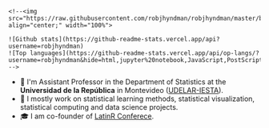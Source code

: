 ```{=html}
<!--<img src="https://raw.githubusercontent.com/robjhyndman/robjhyndman/master/blackboard_timeseries.jpg" align="center;" width="100%">

![Github stats](https://github-readme-stats.vercel.app/api?username=robjhyndman)
![Top languages](https://github-readme-stats.vercel.app/api/op-langs/?username=robjhyndman&hide=html,jupyter%20notebook,JavaScript,PostScript,SCSS,Less&layout=compact&langs_count=10)
-->
```
-   🧑 I'm Assistant Professor in the Department of Statistics at the **Universidad de la República** in Montevideo ([UDELAR-IESTA](http://www.iesta.edu.uy)).
-   🔭 I mostly work on statistical learning methods, statistical visualization, statistical computing and data science projects.
-   🎓 I am co-founder of   [LatinR Conferece](https://latin-r.com).
